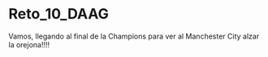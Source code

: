 # Reto_10_DAAG
Vamos, llegando al final de la Champions para ver al Manchester City  alzar la orejona!!!!
